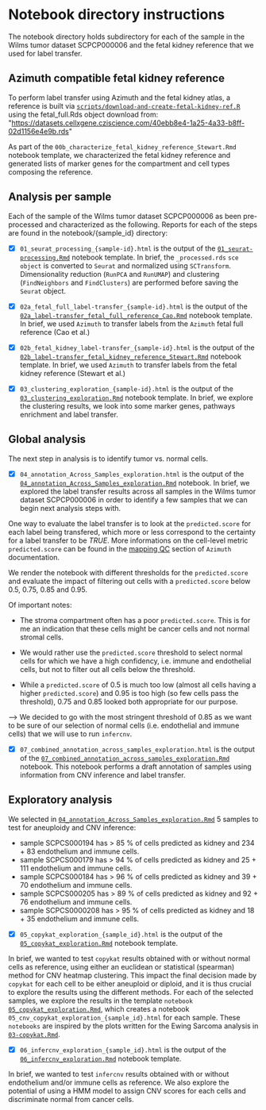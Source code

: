 # Notebook directory instructions

The notebook directory holds subdirectory for each of the sample in the Wilms tumor dataset SCPCP000006 and the fetal kidney reference that we used for label transfer.

## Azimuth compatible fetal kidney reference

To perform label transfer using Azimuth and the fetal kidney atlas, a reference is built via [`scripts/download-and-create-fetal-kidney-ref.R`](../scripts/download-and-create-fetal-kidney-ref.R) using the fetal_full.Rds object download from:
"https://datasets.cellxgene.cziscience.com/40ebb8e4-1a25-4a33-b8ff-02d1156e4e9b.rds"

As part of the `00b_characterize_fetal_kidney_reference_Stewart.Rmd` notebook template, we characterized the fetal kidney reference and generated lists of marker genes for the compartment and cell types composing the reference.


## Analysis per sample

Each of the sample of the Wilms tumor dataset SCPCP000006 as been pre-processed and characterized as the following.
Reports for each of the steps are found in the notebook/{sample_id} directory:

- [x] `01_seurat_processing_{sample-id}.html` is the output of the [`01_seurat-processing.Rmd`](../notebook_template/01_seurat-processing.Rmd) notebook template.
In brief, the `_processed.rds` `sce object` is converted to `Seurat` and normalized using `SCTransform`.
Dimensionality reduction (`RunPCA` and `RunUMAP`) and clustering (`FindNeighbors` and `FindClusters`) are performed before saving the `Seurat` object.

- [x] `02a_fetal_full_label-transfer_{sample-id}.html` is the output of the [`02a_label-transfer_fetal_full_reference_Cao.Rmd`](../notebook_template/02a_label-transfer_fetal_full_reference_Cao.Rmd) notebook template.
In brief, we used `Azimuth` to transfer labels from the `Azimuth` fetal full reference (Cao et al.)

- [x] `02b_fetal_kidney_label-transfer_{sample-id}.html` is the output of the [`02b_label-transfer_fetal_kidney_reference_Stewart.Rmd`](../notebook_template/02b_label-transfer_fetal_kidney_reference_Stewart.Rmd) notebook template.
In brief, we used `Azimuth` to transfer labels from the fetal kidney reference (Stewart et al.)

- [x] `03_clustering_exploration_{sample-id}.html` is the output of the [`03_clustering_exploration.Rmd`](../notebook_template/03_clustering_exploration.Rmd) notebook template.
In brief, we explore the clustering results, we look into some marker genes, pathways enrichment and label transfer.


## Global analysis

The next step in analysis is to identify tumor vs. normal cells.

- [x] `04_annotation_Across_Samples_exploration.html` is the output of the [`04_annotation_Across_Samples_exploration.Rmd`](../notebook/04_annotation_Across_Samples_exploration.Rmd) notebook.
In brief, we explored the label transfer results across all samples in the Wilms tumor dataset SCPCP000006 in order to identify a few samples that we can begin next analysis steps with.

One way to evaluate the label transfer is to look at the `predicted.score` for each label being transfered, which more or less correspond to the certainty for a label transfer to be _TRUE_. More informations on the cell-level metric `predicted.score` can be found in the [mapping QC](https://azimuth.hubmapconsortium.org/#Mapping%20QC) section of `Azimuth` documentation.

We render the notebook with different thresholds for the `predicted.score` and evaluate the impact of filtering out cells with a `predicted.score` below 0.5, 0.75, 0.85 and 0.95.

Of important notes:

- The stroma compartment often has a poor `predicted.score`. This is for me an indication that these cells might be cancer cells and not normal stromal cells.

- We would rather use the `predicted.score` threshold to select normal cells for which we have a high confidency, i.e. immune and endothelial cells, but not to filter out all cells below the threshold.

- While a `predicted.score` of 0.5 is much too low (almost all cells having a higher `predicted.score`) and 0.95 is too high (so few cells pass the threshold), 0.75 and 0.85 looked both appropriate for our purpose.

--> We decided to go with the most stringent threshold of 0.85 as we want to be sure of our selection of normal cells (i.e. endothelial and immune cells) that we will use to run `infercnv`.

- [x] `07_combined_annotation_across_samples_exploration.html` is the output of the [`07_combined_annotation_across_samples_exploration.Rmd`](../notebook/07_combined_annotation_across_samples_exploration.Rmd) notebook.
This notebook performs a draft annotation of samples using information from CNV inference and label transfer.

## Exploratory analysis

We selected in [`04_annotation_Across_Samples_exploration.Rmd`](../notebook/04_annotation_Across_Samples_exploration.Rmd) 5 samples to test for aneuploidy and CNV inference:
- sample SCPCS000194 has > 85 % of cells predicted as kidney and 234 + 83 endothelium and immune cells.
- sample SCPCS000179 has > 94 % of cells predicted as kidney and 25 + 111 endothelium and immune cells.
- sample SCPCS000184 has > 96 % of cells predicted as kidney and 39 + 70 endothelium and immune cells.
- sample SCPCS000205 has > 89 % of cells predicted as kidney and 92 + 76 endothelium and immune cells.
- sample SCPCS0000208 has > 95 % of cells predicted as kidney and 18 + 35 endothelium and immune cells.

- [x] `05_copykat_exploration_{sample_id}.html` is the output of the [`05_copykat_exploration.Rmd`](../notebook_template/05_copykat_exploration.Rmd) notebook template.

In brief, we wanted to test `copykat` results obtained with or without normal cells as reference, using either an euclidean or statistical (spearman) method for CNV heatmap clustering.
This impact the final decision made by `copykat` for each cell to be either aneuploid or diploid, and it is thus crucial to explore the results using the different methods.
For each of the selected samples, we explore the results in the template `notebook` [`05_copykat_exploration.Rmd`](../notebook_template/05_copykat_exploration.Rmd), which creates a notebook `05_cnv_copykat_exploration_{sample_id}.html` for each sample.
These `notebooks` are inspired by the plots written for the Ewing Sarcoma analysis in [`03-copykat.Rmd`](https://github.com/AlexsLemonade/OpenScPCA-analysis/blob/main/analyses/cell-type-ewings/exploratory_analysis/03-copykat.Rmd).

- [x] `06_infercnv_exploration_{sample_id}.html` is the output of the [`06_infercnv_exploration.Rmd`](../notebook_template/06_infercnv_exploration.Rmd) notebook template.

In brief, we wanted to test `infercnv` results obtained with or without endothelium and/or immune cells as reference.
We also explore the potential of using a HMM model to assign CNV scores for each cells and discriminate normal from cancer cells.

